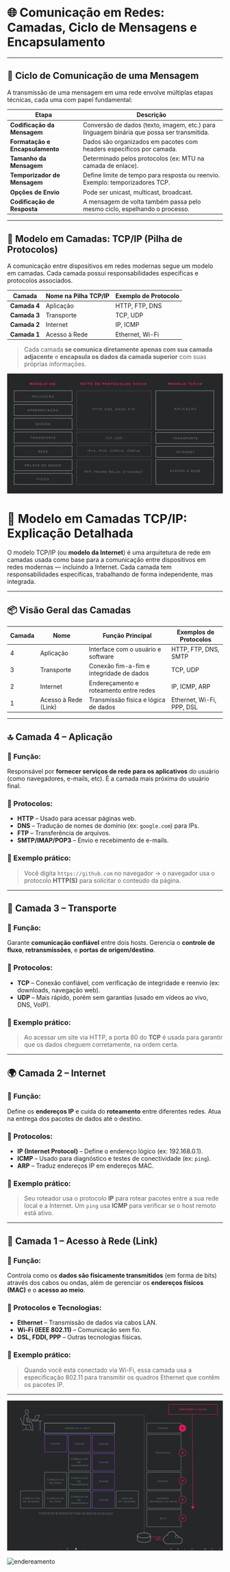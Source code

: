 # 🌐 Comunicação em Redes: Camadas, Ciclo de Mensagens e Encapsulamento

---

## 🔁 Ciclo de Comunicação de uma Mensagem

A transmissão de uma mensagem em uma rede envolve múltiplas etapas técnicas, cada uma com papel fundamental:

| Etapa                      | Descrição |
|---------------------------|-----------|
| **Codificação da Mensagem** | Conversão de dados (texto, imagem, etc.) para linguagem binária que possa ser transmitida. |
| **Formatação e Encapsulamento** | Dados são organizados em pacotes com headers específicos por camada. |
| **Tamanho da Mensagem**     | Determinado pelos protocolos (ex: MTU na camada de enlace). |
| **Temporizador de Mensagem** | Define limite de tempo para resposta ou reenvio. Exemplo: temporizadores TCP. |
| **Opções de Envio**         | Pode ser unicast, multicast, broadcast. |
| **Codificação de Resposta** | A mensagem de volta também passa pelo mesmo ciclo, espelhando o processo. |

---

## 🧱 Modelo em Camadas: TCP/IP (Pilha de Protocolos)

A comunicação entre dispositivos em redes modernas segue um modelo em camadas. Cada camada possui responsabilidades específicas e protocolos associados.

| Camada               | Nome na Pilha TCP/IP | Exemplo de Protocolo |
|----------------------|----------------------|-----------------------|
| **Camada 4**         | Aplicação            | HTTP, FTP, DNS        |
| **Camada 3**         | Transporte            | TCP, UDP              |
| **Camada 2**         | Internet              | IP, ICMP              |
| **Camada 1**         | Acesso à Rede         | Ethernet, Wi-Fi       |

> Cada camada **se comunica diretamente apenas com sua camada adjacente** e **encapsula os dados da camada superior** com suas próprias informações.

![7 camadas](./IMGs/03/7Camadas.png)

# 🧱 Modelo em Camadas TCP/IP: Explicação Detalhada

O modelo TCP/IP (ou **modelo da Internet**) é uma arquitetura de rede em camadas usada como base para a comunicação entre dispositivos em redes modernas — incluindo a Internet. Cada camada tem responsabilidades específicas, trabalhando de forma independente, mas integrada.

---

## 📦 Visão Geral das Camadas

| Camada | Nome                    | Função Principal                             | Exemplos de Protocolos       |
|--------|-------------------------|----------------------------------------------|------------------------------|
| 4      | Aplicação               | Interface com o usuário e software           | HTTP, FTP, DNS, SMTP         |
| 3      | Transporte              | Conexão fim-a-fim e integridade de dados     | TCP, UDP                     |
| 2      | Internet                | Endereçamento e roteamento entre redes       | IP, ICMP, ARP                |
| 1      | Acesso à Rede (Link)    | Transmissão física e lógica de dados         | Ethernet, Wi-Fi, PPP, DSL    |

---

## 🔝 Camada 4 – Aplicação

### 📌 Função:
Responsável por **fornecer serviços de rede para os aplicativos** do usuário (como navegadores, e-mails, etc). É a camada mais próxima do usuário final.

### 🔧 Protocolos:
- **HTTP** – Usado para acessar páginas web.
- **DNS** – Tradução de nomes de domínio (ex: `google.com`) para IPs.
- **FTP** – Transferência de arquivos.
- **SMTP/IMAP/POP3** – Envio e recebimento de e-mails.

### 🧠 Exemplo prático:
> Você digita `https://github.com` no navegador → o navegador usa o protocolo **HTTP(S)** para solicitar o conteúdo da página.

---

## 🔁 Camada 3 – Transporte

### 📌 Função:
Garante **comunicação confiável** entre dois hosts. Gerencia o **controle de fluxo**, **retransmissões**, e **portas de origem/destino**.

### 🔧 Protocolos:
- **TCP** – Conexão confiável, com verificação de integridade e reenvio (ex: downloads, navegação web).
- **UDP** – Mais rápido, porém sem garantias (usado em vídeos ao vivo, DNS, VoIP).

### 🧠 Exemplo prático:
> Ao acessar um site via HTTP, a porta 80 do **TCP** é usada para garantir que os dados cheguem corretamente, na ordem certa.

---

## 🌍 Camada 2 – Internet

### 📌 Função:
Define os **endereços IP** e cuida do **roteamento** entre diferentes redes. Atua na entrega dos pacotes de dados até o destino.

### 🔧 Protocolos:
- **IP (Internet Protocol)** – Define o endereço lógico (ex: 192.168.0.1).
- **ICMP** – Usado para diagnóstico e testes de conectividade (ex: `ping`).
- **ARP** – Traduz endereços IP em endereços MAC.

### 🧠 Exemplo prático:
> Seu roteador usa o protocolo **IP** para rotear pacotes entre a sua rede local e a Internet. Um `ping` usa **ICMP** para verificar se o host remoto está ativo.

---

## 📶 Camada 1 – Acesso à Rede (Link)

### 📌 Função:
Controla como os **dados são fisicamente transmitidos** (em forma de bits) através dos cabos ou ondas, além de gerenciar os **endereços físicos (MAC)** e o **acesso ao meio**.

### 🔧 Protocolos e Tecnologias:
- **Ethernet** – Transmissão de dados via cabos LAN.
- **Wi-Fi (IEEE 802.11)** – Comunicação sem fio.
- **DSL, FDDI, PPP** – Outras tecnologias físicas.

### 🧠 Exemplo prático:
> Quando você está conectado via Wi-Fi, essa camada usa a especificação 802.11 para transmitir os quadros Ethernet que contêm os pacotes IP.

---

![Encapsulamento](./IMGs/03/Encapsulamento.png)

![endereamento](./IMGs/03/Endereçamento.png)